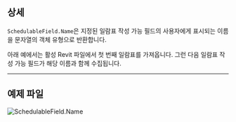 ## 상세
`SchedulableField.Name`은 지정된 일람표 작성 가능 필드의 사용자에게 표시되는 이름을 문자열의 객체 유형으로 반환합니다.

아래 예에서는 활성 Revit 파일에서 첫 번째 일람표를 가져옵니다. 그런 다음 일람표 작성 가능 필드가 해당 이름과 함께 수집됩니다.
___
## 예제 파일

![SchedulableField.Name](./Revit.Schedules.SchedulableField.Name_img.jpg)
